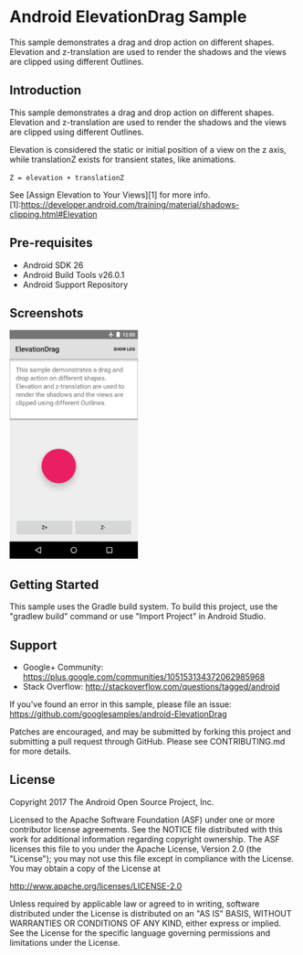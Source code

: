
Android ElevationDrag Sample
===================================

This sample demonstrates a drag and drop action on different shapes. Elevation and
z-translation are used to render the shadows and the views are clipped using different
Outlines.

Introduction
------------

This sample demonstrates a drag and drop action on different shapes. Elevation and
z-translation are used to render the shadows and the views are clipped using different
Outlines.

Elevation is considered the static or initial position of a view on the z axis, while
translationZ exists for transient states, like animations.

`Z = elevation + translationZ`

See [Assign Elevation to Your Views][1] for more info.
[1]:https://developer.android.com/training/material/shadows-clipping.html#Elevation

Pre-requisites
--------------

- Android SDK 26
- Android Build Tools v26.0.1
- Android Support Repository

Screenshots
-------------

<img src="screenshots/1-main.png" height="400" alt="Screenshot"/> 

Getting Started
---------------

This sample uses the Gradle build system. To build this project, use the
"gradlew build" command or use "Import Project" in Android Studio.

Support
-------

- Google+ Community: https://plus.google.com/communities/105153134372062985968
- Stack Overflow: http://stackoverflow.com/questions/tagged/android

If you've found an error in this sample, please file an issue:
https://github.com/googlesamples/android-ElevationDrag

Patches are encouraged, and may be submitted by forking this project and
submitting a pull request through GitHub. Please see CONTRIBUTING.md for more details.

License
-------

Copyright 2017 The Android Open Source Project, Inc.

Licensed to the Apache Software Foundation (ASF) under one or more contributor
license agreements.  See the NOTICE file distributed with this work for
additional information regarding copyright ownership.  The ASF licenses this
file to you under the Apache License, Version 2.0 (the "License"); you may not
use this file except in compliance with the License.  You may obtain a copy of
the License at

http://www.apache.org/licenses/LICENSE-2.0

Unless required by applicable law or agreed to in writing, software
distributed under the License is distributed on an "AS IS" BASIS, WITHOUT
WARRANTIES OR CONDITIONS OF ANY KIND, either express or implied.  See the
License for the specific language governing permissions and limitations under
the License.

